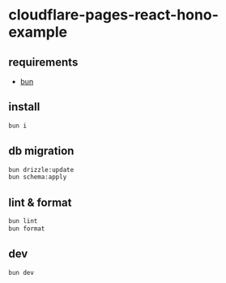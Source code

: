 # cloudflare-pages-react-hono-example

## requirements

- [bun](https://bun.sh/)
  

## install

```sh
bun i
```

## db migration

```sh
bun drizzle:update
bun schema:apply
```


## lint & format

```sh
bun lint
bun format
```

## dev

```sh
bun dev
```
